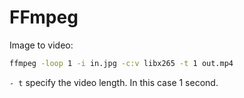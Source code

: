 # FFmpeg

Image to video:

```sh
ffmpeg -loop 1 -i in.jpg -c:v libx265 -t 1 out.mp4
```

`- t` specify the video length. In this case 1 second.
